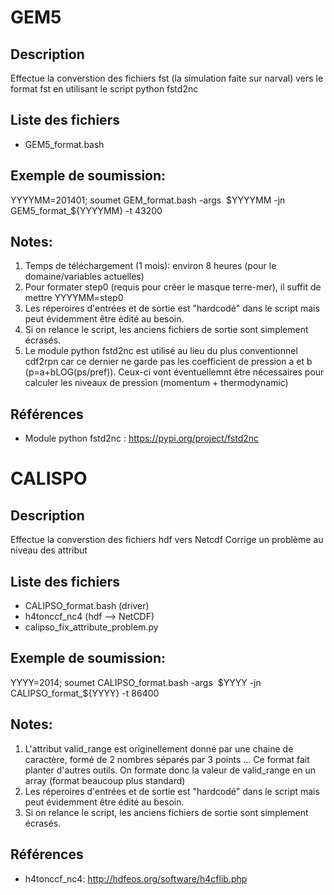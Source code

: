 # GEM5

## Description
Effectue la converstion des fichiers fst (la simulation faite sur narval) vers le format fst en utilisant le script python fstd2nc

## Liste des fichiers
  - GEM5\_format.bash
  
## Exemple de soumission:  
YYYYMM=201401; soumet GEM\_format.bash \-args &nbsp;$YYYYMM \-jn GEM5\_format\_\${YYYYMM} \-t 43200


## Notes:
  1. Temps de téléchargement (1 mois): environ 8 heures (pour le domaine/variables actuelles)
  2. Pour formater step0 (requis pour créer le masque terre-mer), il suffit 
  de mettre YYYYMM=step0
  3. Les réperoires d'entrées et de sortie est "hardcodé" dans le script mais peut évidemment
  être édité au besoin.
  4. Si on relance le script, les anciens fichiers de sortie sont simplement écrasés. 
  5. Le module python fstd2nc est utilisé au lieu du plus conventionnel cdf2rpn car ce dernier
  ne garde pas les coefficient de pression a et b (p=a+bLOG(ps/pref)). Ceux-ci vont éventuellemnt
  être  nécessaires pour calculer les niveaux de pression (momentum + thermodynamic)


## Références

  - Module python fstd2nc : https://pypi.org/project/fstd2nc
 


# CALISPO

## Description
Effectue la converstion des fichiers hdf vers Netcdf
Corrige un problème au niveau des attribut 

## Liste des fichiers
  - CALIPSO\_format.bash (driver)
  - h4tonccf\_nc4 (hdf --> NetCDF)
  - calipso\_fix\_attribute\_problem.py 

## Exemple de soumission:  
YYYY=2014; soumet CALIPSO\_format.bash \-args &nbsp;$YYYY \-jn CALIPSO\_format\_\${YYYY} \-t 86400


## Notes:
  1. L'attribut valid\_range est originellement donné par une chaine de caractère, formé de 2 nombres 
  séparés par 3 points ... Ce format fait planter d'autres outils. On formate donc la valeur de
  valid\_range en un array (format beaucoup plus standard)
  2. Les réperoires d'entrées et de sortie est "hardcodé" dans le script mais peut évidemment
  être édité au besoin.
  3. Si on relance le script, les anciens fichiers de sortie sont simplement écrasés.

## Références

  - h4tonccf\_nc4: http://hdfeos.org/software/h4cflib.php


